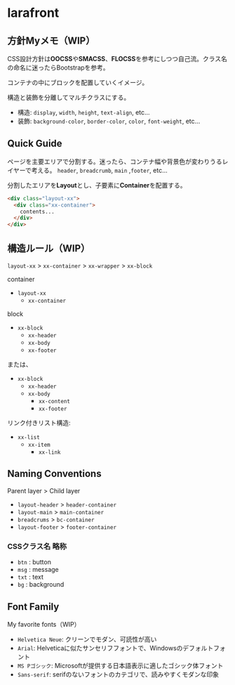 # larafront

## 方針Myメモ（WIP）

CSS設計方針は**OOCSS**や**SMACSS**、**FLOCSS**を参考にしつつ自己流。クラス名の命名に迷ったらBootstrapを参考。

コンテナの中にブロックを配置していくイメージ。

構造と装飾を分離してマルチクラスにする。

- 構造: `display`, `width`, `height`, `text-align`, etc...
- 装飾: `background-color`, `border-color`, `color`, `font-weight`, etc...

## Quick Guide

ページを主要エリアで分割する。迷ったら、コンテナ幅や背景色が変わりうるレイヤーで考える。
`header`, `breadcrumb`, `main` ,`footer`, etc...

分割したエリアを**Layout**とし、子要素に**Container**を配置する。

```html
<div class="layout-xx">
  <div class="xx-container">
    contents...
  </div>
</div>
```

## 構造ルール（WIP）

`layout-xx` > `xx-container` > `xx-wrapper` > `xx-block`

container

- `layout-xx`
  - `xx-container`

block

- `xx-block`
  - `xx-header`
  - `xx-body`
  - `xx-footer`

または、

- `xx-block`
  - `xx-header`
  - `xx-body`
    - `xx-content`
    - `xx-footer`

リンク付きリスト構造:

- `xx-list`
  - `xx-item`
    - `xx-link`

## Naming Conventions

Parent layer > Child layer

- `layout-header` > `header-container`
- `layout-main`   > `main-container`
- `breadcrums`  > `bc-container`
- `layout-footer` > `footer-container`

### CSSクラス名 略称

- `btn` : button
- `msg` : message
- `txt` : text
- `bg`  : background

## Font Family

My favorite fonts（WIP）

- `Helvetica Neue`: クリーンでモダン、可読性が高い
- `Arial`: Helveticaに似たサンセリフフォントで、Windowsのデフォルトフォント
- `MS Pゴシック`: Microsoftが提供する日本語表示に適したゴシック体フォント
- `Sans-serif`: serifのないフォントのカテゴリで、読みやすくモダンな印象

